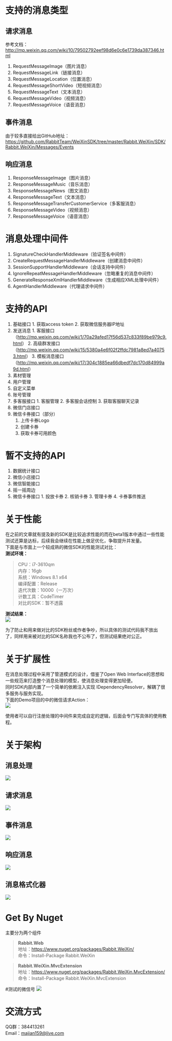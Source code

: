 # 支持的消息类型
## 请求消息
参考文档：http://mp.weixin.qq.com/wiki/10/79502792eef98d6e0c6e1739da387346.html

1. RequestMessageImage（图片消息）
2. RequestMessageLink（链接消息）
3. RequestMessageLocation（位置消息）
4. RequestMessageShortVideo（短视频消息）
5. RequestMessageText（文本消息）
6. RequestMessageVideo（视频消息）
7. RequestMessageVoice（语音消息）

## 事件消息
由于较多直接给出GitHub地址：
https://github.com/RabbitTeam/WeiXinSDK/tree/master/Rabbit.WeiXin/SDK/Rabbit.WeiXin/Messages/Events

## 响应消息
1. ResponseMessageImage（图片消息）
2. ResponseMessageMusic（音乐消息）
3. ResponseMessageNews（图文消息）
4. ResponseMessageText（文本消息）
5. ResponseMessageTransferCustomerService（多客服消息）
6. ResponseMessageVideo（视频消息）
7. ResponseMessageVoice（语音消息）

# 消息处理中间件
1. SignatureCheckHandlerMiddleware（验证签名中间件）
2. CreateRequestMessageHandlerMiddleware（创建消息中间件）
3. SessionSupportHandlerMiddleware（会话支持中间件）
4. IgnoreRepeatMessageHandlerMiddleware（忽略重复的消息中间件）
5. GenerateResponseXmlHandlerMiddleware（生成相应XML处理中间件）
6. AgentHandlerMiddleware（代理请求中间件）

# 支持的API
1. 基础接口
       1. 获取access token 
       2. 获取微信服务器IP地址
2. 发送消息
       1. 客服接口（<http://mp.weixin.qq.com/wiki/1/70a29afed17f56d537c833f89be979c9.html>）
       2. 高级群发接口（<http://mp.weixin.qq.com/wiki/15/5380a4e6f02f2ffdc7981a8ed7a40753.html>）
       3. 模板消息接口（<http://mp.weixin.qq.com/wiki/17/304c1885ea66dbedf7dc170d84999a9d.html>）
3. 素材管理
4. 用户管理
5. 自定义菜单
6. 账号管理
7. 多客服接口
       1. 客服管理
       2. 多客服会话控制
       3. 获取客服聊天记录
8. 微信门店接口
9. 微信卡券接口（部分）
      1. 上传卡券Logo
      2. 创建卡券
      3. 获取卡券可用颜色

# 暂不支持的API
1. 数据统计接口
2. 微信小店接口
3. 微信智能接口
4. 摇一摇周边
5. 微信卡券接口
       1. 投放卡券
       2. 核销卡券
       3. 管理卡券
       4. 卡券事件推送

# 关于性能
在之前的文章就有提及新的SDK是比较追求性能的而在beta1版本中通过一些性能测试还算是达标，后续我会继续在性能上做足优化，争取提升并发量。  
下面是与市面上一个较成熟的微信SDK的性能测试对比：  
**测试环境：**  
> CPU：i7-3610qm  
> 内存：16gb  
> 系统：Windows 8.1 x64  
> 编译配置：Release  
> 迭代次数：10000（一万次）  
> 计数工具：CodeTimer  
> 对比的SDK：暂不透露  

**测试结果：**  
![](http://images0.cnblogs.com/blog/384997/201506/150932036543429.png)

为了防止和用来做对比的SDK粉丝或作者争吵，所以具体的测试代码我不放出了，同样用来被对比的SDK名称我也不公布了，但测试结果绝对公正。

# 关于扩展性
在消息处理过程中采用了管道模式的设计，借鉴了Open Web Interface的思想和一些规范来打造整个消息处理的模型，使消息处理变得更加轻便。  
同时SDK内部内置了一个简单的依赖注入实现 IDependencyResolver，解耦了很多服务与服务实现。  
下面的Demo项目的中的微信请求Action：  
![](http://images0.cnblogs.com/blog/384997/201506/150932047636755.png)

使用者可以自行注册处理的中间件来完成自定的逻辑，后面会专门写具体的使用教程。
# 关于架构
## 消息处理
![](http://images0.cnblogs.com/blog/384997/201506/150932064515441.png)
## 请求消息
![](http://images0.cnblogs.com/blog/384997/201506/150932076237983.png)
## 事件消息
![](http://images0.cnblogs.com/blog/384997/201506/150932091383253.png)
## 响应消息
![](http://images0.cnblogs.com/blog/384997/201506/150932135138749.png)
## 消息格式化器
![](http://images0.cnblogs.com/blog/384997/201506/150932167955148.png)
# Get By Nuget
主要分为两个组件

> **Rabbit.Web**  
> 地址：<https://www.nuget.org/packages/Rabbit.WeiXin/>  
> 命令：Install-Package Rabbit.WeiXin

> **Rabbit.WeiXin.MvcExtension**  
> 地址：<https://www.nuget.org/packages/Rabbit.WeiXin.MvcExtension/>  
> 命令：Install-Package Rabbit.WeiXin.MvcExtension

#测试的微信号
![](http://images0.cnblogs.com/blog/384997/201506/171501158108793.jpg)
# 交流方式
QQ群：384413261  
Email：<majian159@live.com>

